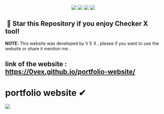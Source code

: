 <p align="center">
  <img src="https://img.shields.io/github/languages/top/0VEX/portfolio-website?style=flat-square">
  <img src="https://img.shields.io/github/last-commit/0VEX/portfolio-website?style=flat-square">
  <img src="https://img.shields.io/github/stars/0VEX/portfolio-website?color=%23daff00&label=Stars&style=flat-square">
  <img src="https://img.shields.io/github/forks/0VEX/portfolio-website?color=%23daff00&label=Forks&style=flat-square">
</p>

## ‎ ‎ ‎ ‎ ‎ ‎ ‎ ‎ ‎ ‎ ‎ ‎ ‎ ‎ 🌟 Star this Repository if you enjoy Checker X tool!

**NOTE:** This website was developed by V E X , please if you want to use the website or share it mention me .

## link of the website : https://0vex.github.io/portfolio-website/

# portfolio website ✔

  <p align="left"><img src="https://cdn.discordapp.com/attachments/955445491221528617/994316715167059999/unknown.png?size=4096">

